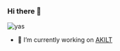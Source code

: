 ### Hi there 👋
![yas](https://github-readme-stats.vercel.app/api?username=Xart3mis&show_icons=true)


- 🔭 I’m currently working on [AKILT](https://github.com/Xart3mis/AKILT)    

